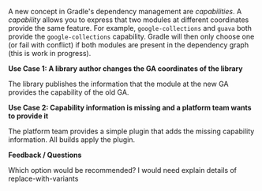 A new concept in Gradle's dependency management are _capabilities_.
A _capability_ allows you to express that two modules at different coordinates provide the same feature.
For example, `google-collections` and `guava` both provide the `google-collections` capability.
Gradle will then only choose one (or fail with conflict) if both modules are present in the dependency graph (this is work in progress).

**Use Case 1: A library author changes the GA coordinates of the library**

The library publishes the information that the module at the new GA provides the capability of the old GA.

**Use Case 2: Capability information is missing and a platform team wants to provide it**

The platform team provides a simple plugin that adds the missing capability information.
All builds apply the plugin.

**Feedback / Questions**

Which option would be recommended?
I would need explain details of replace-with-variants